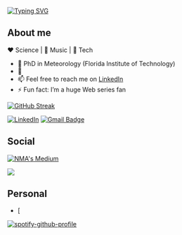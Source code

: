 [![Typing SVG](https://readme-typing-svg.demolab.com?font=Fira+Code&pause=1000&color=C8B56D&random=false&width=435&lines=Nirmal+Mathew+Alex;🔭+Atmospheric+Sciences+(PhD);⚡️Python+developer)](https://git.io/typing-svg)

## About me 

:heart: Science | :black_heart: Music | :blue_heart: Tech
- 🔭 PhD in Meteorology (Florida Institute of Technology)
- 🌱 
- 📫 Feel free to reach me on <a href="https://www.linkedin.com/in/nirmal-mathew-alex-013095141" target="_blank">LinkedIn</a>
- ⚡️ Fun fact: I’m a huge Web series fan 



[![GitHub Streak](https://streak-stats.demolab.com?user=nmathewa&theme=gruvbox-duo&hide_border=true&date_format=j%20M%5B%20Y%5D)](https://git.io/streak-stats)





<a href="https://www.linkedin.com/in/nirmal-mathew-alex-013095141/" target="_blank"><img src="https://img.shields.io/badge/LinkedIn-%230077B5.svg?&style=flat-square&logo=linkedin&logoColor=white" alt="LinkedIn"></a>
[![Gmail Badge](https://img.shields.io/badge/-Gmail-c14438?style=flat-square&logo=Gmail&logoColor=white&link=mailto:nmanirmal@gmail.com)](mailto:nmanirmal@gmail.com)

## Social 

[![NMA's Medium](https://github-readme-medium.vercel.app/?username=nmathewa)](https://medium.com/@nmathewa)

<img src="Deployment
    linked-6fou822r3-nmathewas-projects.vercel.app/[METHOD]?username=[YOUR_LINKEDIN_USERNAME]" />

## Personal 

- [ 

[![spotify-github-profile](https://spotify-github-profile.vercel.app/api/view?uid=31ienbnfpgcgiwhljqjbprdtd2oa&cover_image=true&theme=default&show_offline=false&background_color=121212&interchange=false)](https://github.com/kittinan/spotify-github-profile)
